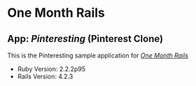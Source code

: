 # One Month Rails
## App: _Pinteresting_ (Pinterest Clone)

This is the Pinteresting sample application for [*One Month Rails*](https://onemonthrails.com)

* Ruby Version: 2.2.2p95
* Rails Version: 4.2.3